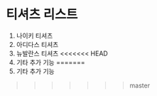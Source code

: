 # 티셔츠 리스트
1. 나이키 티셔츠
2. 아디다스 티셔츠
3. 뉴발란스 티셔츠
<<<<<<< HEAD
4. 기타 추가 기능
=======
4. 기타 추가 기능 
>>>>>>> master
